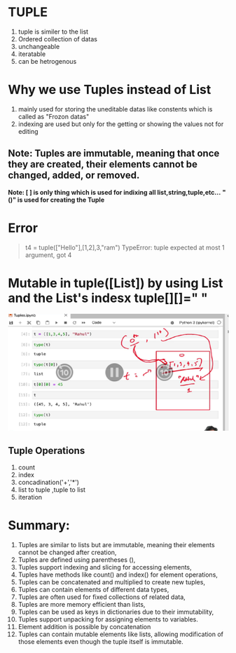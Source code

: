# TUPLE

1. tuple is similer to the list
2. Ordered collection of datas
3. unchangeable
4. iteratable
5. can be hetrogenous
   
# Why we use Tuples instead of List
1. mainly used for storing the uneditable datas like constents
   which is called as "Frozon datas"
2. indexing are used but only for the getting or showing the values 
   not for editing 
## Note: Tuples are immutable, meaning that once they are created, their elements cannot be changed, added, or removed.

**Note: [ ] is only thing which is used for indixing all list,string,tuple,etc...**
**"()" is used for creating the Tuple** 

# Error
> t4 = tuple(["Hello"],[1,2],3,"ram") 
 TypeError: tuple expected at most 1 argument, got 4

# Mutable in tuple([List]) by using List and the List's indesx tuple[][]=" "
![changing the list inside the tuple](/09_imgs/mutationtuple.png)

## Tuple Operations
1. count
2. index
3. concadination('+','*')
4. list to tuple ,tuple to list
5. iteration 
   
# Summary:
1. Tuples are similar to lists but are immutable,
    meaning their elements cannot be changed after creation,
2. Tuples are defined using parentheses (),
3. Tuples support indexing and slicing for accessing elements,
4. Tuples have methods like count() and index() for element operations,
5. Tuples can be concatenated and multiplied to create new tuples,
6. Tuples can contain elements of different data types,
7. Tuples are often used for fixed collections of related data,
8. Tuples are more memory efficient than lists,
9. Tuples can be used as keys in dictionaries due to their immutability,
10. Tuples support unpacking for assigning elements to variables.
11. Element addition is possible by concatenation
12. Tuples can contain mutable elements like lists, allowing modification of those elements even though the tuple itself is immutable. 